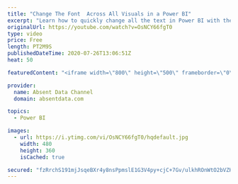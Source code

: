 ```yaml
---
title: "Change The Font  Across All Visuals in a Power BI"
excerpt: "Learn how to quickly change all the text in Power BI with the theme options in Power BI"
originalUrl: https://youtube.com/watch?v=OsNCY66fgT0
type: video
price: Free
length: PT2M9S
publishedDateTime: 2020-07-26T13:06:51Z
heat: 50

featuredContent: "<iframe width=\"800\" height=\"500\" frameborder=\"0\" src=\"https://www.youtube.com/embed/OsNCY66fgT0\" allow=\"accelerometer; autoplay; encrypted-media; gyroscope; picture-in-picture\" allowfullscreen></iframe>"

provider:
  name: Absent Data Channel
  domain: absentdata.com

topics:
  - Power BI

images:
  - url: https://i.ytimg.com/vi/OsNCY66fgT0/hqdefault.jpg
    width: 480
    height: 360
    isCached: true

secured: "fzRrchS191mjJsqeBXr4y8nsPpmslE1G3V4py+cjC+7Gv/ulkhROnWtO2bVZHKdNmAM4Pn24TRLS01AKk+cDuxnl4wh4/L6bmGWv8h3Cdj89KuZsIA4APeH0elMP8zSv4WDIAHOJA0lTDWjRWFhWdS6F1MPdHvFQUOjakwOr7P2ikbDfITKCMTa7Rp2Xbr9AjSK7xehZ0fZJ7kr+Y/FMDhvtLqSsuJFz+Gyh+eeALgwbPg9Iiq9tepdTvrXTRTqIkqDmPdGvc+bhjXAtI73ttqR6rCwhnVeH1OIMgmR7ECn6fiO1gPVct7gYu98tuGsdBvDkR5xsLGqItVLPDCAxTDWtcAXwQTX3dvIjXPj0wQnfeIA9DOLGM4wcCmJ/mIYulq2Nj2qpoGxTeuEP/wcXM9wGgbsufJVlw2i3zXCq0QQ=;mB6MoJyUt+ZSjtgvmBsAXg=="
---
```


